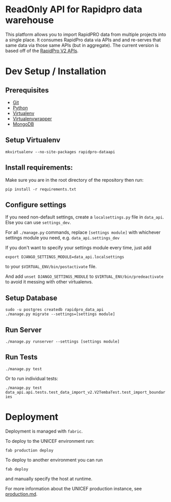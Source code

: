 # ReadOnly API for Rapidpro data warehouse

This platform allows you to import RapidPRO data from multiple projects into a single place.
It consumes RapidPro data via APIs and and re-serves that same data via those same APIs (but in aggregate).
The current version is based off of the [RapidPro V2 APIs](https://app.rapidpro.io/api/v2/).

# Dev Setup / Installation

## Prerequisites

- [Git](https://git-scm.com/book/en/v2/Getting-Started-Installing-Git)
- [Python](https://www.python.org/downloads/)
- [Virtualenv](https://virtualenv.pypa.io/en/stable/)
- [Virtualenvwrapper](https://virtualenvwrapper.readthedocs.io/en/latest/)
- [MongoDB](https://docs.mongodb.com/manual/administration/install-community/)

## Setup Virtualenv

`mkvirtualenv --no-site-packages rapidpro-dataapi`

## Install requirements:

Make sure you are in the root directory of the repository then run:

`pip install -r requirements.txt`

## Configure settings

If you need non-default settings, create a `localsettings.py` file in `data_api`.
Else you can use `settings_dev`.

For all `./manage.py` commands, replace `[settings module]` with whichever settings module you need, e.g. `data_api.settings_dev`

If you don't want to specify your settings module every time, just add

`export DJANGO_SETTINGS_MODULE=data_api.localsettings`

to your `$VIRTUAL_ENV/bin/postactivate` file.

And add `unset DJANGO_SETTINGS_MODULE` to `$VIRTUAL_ENV/bin/predeactivate` to avoid it messing with other virtualenvs.

## Setup Database

```
sudo -u postgres createdb rapidpro_data_api
./manage.py migrate --settings=[settings module]
```

## Run Server

`./manage.py runserver --settings [settings module]`

## Run Tests

`./manage.py test`

Or to run individual tests:

`./manage.py test data_api.api.tests.test_data_import_v2.V2TembaTest.test_import_boundaries`

# Deployment

Deployment is managed with `fabric`.

To deploy to the UNICEF environment run:

`fab production deploy`

To deploy to another environment you can run

`fab deploy`

and manually specify the host at runtime.

For more information about the UNICEF production instance, see [production.md](../docs/production.md).
